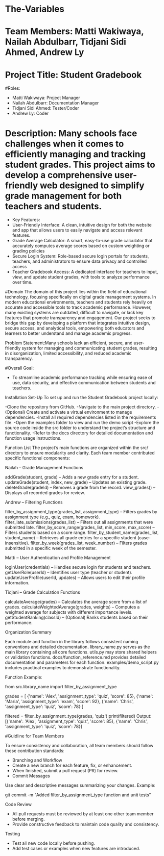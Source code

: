 # The-Variables 
# Team Members: Matti Wakiwaya, Nailah Abdulbarr, Tidjani Sidi Ahmed, Andrew Ly
# Project Title: Student Gradebook 
#Roles: 
* Matti Wakiwaya: Project Manager
* Nailah Abdulbarr: Documentation Manager
* Tidjani Sidi Ahmed: Tester/Coder
* Andrew Ly: Coder

# Description: Many schools face challenges when it comes to efficiently managing and tracking student grades. This project aims to develop a comprehensive user-friendly web designed to simplify grade management for both teachers and students.
* Key Features:
* User-Friendly Interface: A clean, intuitive design for both the website and app that allows users to easily navigate and access relevant features.
* Grade Average Calculator: A smart, easy-to-use grade calculator that accurately computes average scores based on custom weighting or grading policies
* Secure Login System: Role-based secure login portals for students, teachers, and administrators to ensure data privacy and controlled access
* Teacher Gradebook Access: A dedicated interface for teachers to input, view, and update student grades, with tools to analyze performance over time.

#Domain
The domain of this project lies within the field of educational technology, focusing specifically on digital grade management systems. In modern educational environments, teachers and students rely heavily on accurate and accessible tools to track academic performance. However, many existing systems are outdated, difficult to navigate, or lack key features that promote transparency and engagement. Our project seeks to bridge this gap by developing a platform that integrates intuitive design, secure access, and analytical tools, empowering both educators and learners to better understand and manage academic progress.

Problem Statement:Many schools lack an efficient, secure, and user-friendly system for managing and communicating student grades, resulting in disorganization, limited accessibility, and reduced academic transparency.

#Overall Goal:
* To streamline academic performance tracking while ensuring ease of use, data security, and effective communication between students and teachers.

Installation Set-Up
To set up and run the Student Gradebook project locally:

-Clone the repository from GitHub.
-Navigate to the main project directory.
-(Optional) Create and activate a virtual environment to manage dependencies.
-Install all required dependencies listed in the requirements file.
-Open the examples folder to view and run the demo script
-Explore the source code inside the src folder to understand the project’s structure and functionality.
-Refer to the docs directory for detailed documentation and function usage instructions.

Function List
The project’s main functions are organized within the src/ directory to ensure modularity and clarity. Each team member contributed specific functional components:

Nailah – Grade Management Functions

addGrade(student, grade) – Adds a new grade entry for a student.
updateGrade(student, index, new_grade) – Updates an existing grade.
deleteGrade(gradeId) – Removes a grade from the record.
view_grades() – Displays all recorded grades for review.

Andrew – Filtering Functions

filter_by_assignment_type(grades_list, assignment_type) – Filters grades by assignment type (e.g., quiz, exam, homework).
filter_late_submissions(grades_list) – Filters out all assignments that were submitted late.
filter_by_score_range(grades_list, min_score, max_score) – Filters students based on a score range.
filter_by_student_name(grades_list, student_name) – Retrieves all grade entries for a specific student (case-insensitive).
filter_by_week(grades_list, week_number) – Filters grades submitted in a specific week of the semester.

Matti – User Authentication and Profile Management

loginUser(credentials) – Handles secure login for students and teachers.
getUserRole(userId) – Identifies user type (teacher or student).
updateUserProfile(userId, updates) – Allows users to edit their profile information.

Tidjani – Grade Calculation Functions

calculateAverage(grades) – Calculates the average score from a list of grades.
calculateWeightedAverage(grades, weights) – Computes a weighted average for subjects with different importance levels.
getStudentRanking(classId) – (Optional) Ranks students based on their performance.

Organization Summary

Each module and function in the library follows consistent naming conventions and detailed documentation.
library_name.py serves as the main library containing all core functions.
utils.py may store shared helpers or validation functions.
docs/function_reference.md provides detailed documentation and parameters for each function.
examples/demo_script.py includes practical examples to demonstrate functionality.

Function Example: 

from src.library_name import filter_by_assignment_type

grades = [
    {'name': 'Alex', 'assignment_type': 'quiz', 'score': 85},
    {'name': 'Maria', 'assignment_type': 'exam', 'score': 92},
    {'name': 'Chris', 'assignment_type': 'quiz', 'score': 78}
]

filtered = filter_by_assignment_type(grades, 'quiz')
print(filtered)
 Output: [{'name': 'Alex', 'assignment_type': 'quiz', 'score': 85},
          {'name': 'Chris', 'assignment_type': 'quiz', 'score': 78}]


#Guidline for Team Members

To ensure consistency and collaboration, all team members should follow these contribution standards:

- Branching and Workflow
- Create a new branch for each feature, fix, or enhancement.
- When finished, submit a pull request (PR) for review.
- Commit Messages

Use clear and descriptive messages summarizing your changes.
Example:

git commit -m "Added filter_by_assignment_type function and unit tests"

Code Review

- All pull requests must be reviewed by at least one other team member before merging.
- Provide constructive feedback to maintain code quality and consistency.

Testing

- Test all new code locally before pushing.
- Add test cases or examples when new features are introduced.
